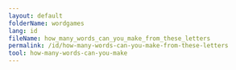 ```yaml
---
layout: default
folderName: wordgames
lang: id
fileName: how_many_words_can_you_make_from_these_letters
permalink: /id/how-many-words-can-you-make-from-these-letters
tool: how-many-words-can-you-make
---
```

